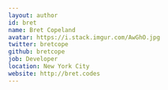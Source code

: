```yaml
---
layout: author
id: bret
name: Bret Copeland
avatar: https://i.stack.imgur.com/AwGhO.jpg
twitter: bretcope
github: bretcope
job: Developer
location: New York City
website: http://bret.codes
---
```

